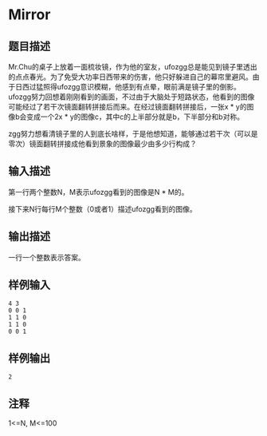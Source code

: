 # Mirror
## 题目描述

Mr.Chu的桌子上放着一面梳妆镜，作为他的室友，ufozgg总是能见到镜子里透出的点点春光。为了免受大功率日西带来的伤害，他只好躲进自己的幕帘里避风。由于日西过猛照得ufozgg意识模糊，他感到有点晕，眼前满是镜子里的倒影。ufozgg努力回想着刚刚看到的画面，不过由于大脑处于短路状态，他看到的图像可能经过了若干次镜面翻转拼接后而来。在经过镜面翻转拼接后，一张x \* y的图像b会变成一个2x \* y的图像c，其中c的上半部分就是b，下半部分和b对称。

zgg努力想看清镜子里的人到底长啥样，于是他想知道，能够通过若干次（可以是零次）镜面翻转拼接成他看到景象的图像最少由多少行构成？

## 输入描述

第一行两个整数N，M表示ufozgg看到的图像是N \* M的。

接下来N行每行M个整数（0或者1）描述ufozgg看到的图像。

## 输出描述

一行一个整数表示答案。

## 样例输入

	4 3
	0 0 1
	1 1 0
	1 1 0
	0 0 1

## 样例输出

	2

## 注释

1<=N, M<=100